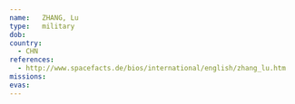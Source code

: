 ```yaml
---
name:	ZHANG, Lu
type:	military
dob:	
country:
  - CHN
references:
  - http://www.spacefacts.de/bios/international/english/zhang_lu.htm
missions:
evas:
---
```

